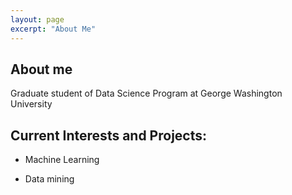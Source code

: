 ```yaml
---
layout: page
excerpt: "About Me"
---
```

## About me

Graduate student of Data Science Program at George Washington University 

## Current Interests and Projects:

- Machine Learning

- Data mining 

